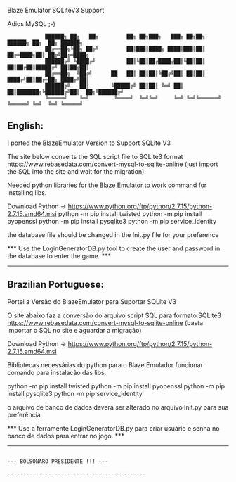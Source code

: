 Blaze Emulator SQLiteV3 Support 

Adios MySQL ;-)

                                                                                                  
                ██████╗ ██╗   ██╗         ██╗ ██╗███╗   ███╗ ██╗██╗      ██████╗ ██╗  ██╗ ██████╗ 
                ██╔══██╗╚██╗ ██╔╝         ██║███║████╗ ████║███║██║     ██╔═████╗██║ ██╔╝██╔═████╗
                ██████╔╝ ╚████╔╝          ██║╚██║██╔████╔██║╚██║██║     ██║██╔██║█████╔╝ ██║██╔██║
                ██╔══██╗  ╚██╔╝      ██   ██║ ██║██║╚██╔╝██║ ██║██║     ████╔╝██║██╔═██╗ ████╔╝██║
                ██████╔╝   ██║       ╚█████╔╝ ██║██║ ╚═╝ ██║ ██║███████╗╚██████╔╝██║  ██╗╚██████╔╝
                ╚═════╝    ╚═╝        ╚════╝  ╚═╝╚═╝     ╚═╝ ╚═╝╚══════╝ ╚═════╝ ╚═╝  ╚═╝ ╚═════╝ 
                                                                                                  

                                                             



English:
---------------------
I ported the BlazeEmulator Version to Support SQLite V3

The site below converts the SQL script file to SQLite3 format
https://www.rebasedata.com/convert-mysql-to-sqlite-online (just import the SQL into the site and wait for the migration)

Needed python libraries for the Blaze Emulator to work
command for installing libs.

Download Python -> https://www.python.org/ftp/python/2.7.15/python-2.7.15.amd64.msi
python -m pip install twisted
python -m pip install pyopenssl
python -m pip install pysqlite3
python -m pip service_identity

the database file should be changed in the Init.py file for your preference

*** Use the LoginGeneratorDB.py tool to create the user and password in the database to enter the game. ***

-----------------------------------------------------------------------------------------------------------------------------------

Brazilian Portuguese:
----------------------
Portei a Versão do BlazeEmulator para Suportar SQLite V3

O site abaixo faz a conversão do arquivo script SQL para formato SQLite3
https://www.rebasedata.com/convert-mysql-to-sqlite-online (basta importar o SQL no site e aguardar a migração)

Download Python -> https://www.python.org/ftp/python/2.7.15/python-2.7.15.amd64.msi

Bibliotecas necessárias do python para o Blaze Emulador funcionar
comando para instalação das libs.

python -m pip install twisted
python -m pip install pyopenssl
python -m pip install pysqlite3
python -m pip service_identity


o arquivo de banco de dados deverá ser alterado no arquivo Init.py para sua preferência

*** Use a ferramente LoginGeneratorDB.py para criar usuário e senha no banco de dados para entrar no jogo. ***

--------------------------------------------------------------------------------------------------------------------------------
																						--- BOLSONARO PRESIDENTE !!! ---
																					   --------------------------------------------
